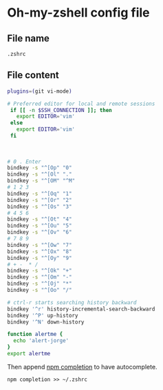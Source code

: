 
# Oh-my-zshell config file

## File name
`.zshrc`


## File content

```sh
plugins=(git vi-mode)

# Preferred editor for local and remote sessions
 if [[ -n $SSH_CONNECTION ]]; then
   export EDITOR='vim'
 else
   export EDITOR='vim'
 fi
 
 
 
# 0 . Enter
bindkey -s "^[Op" "0"
bindkey -s "^[Ol" "."
bindkey -s "^[OM" "^M"
# 1 2 3
bindkey -s "^[Oq" "1"
bindkey -s "^[Or" "2"
bindkey -s "^[Os" "3"
# 4 5 6
bindkey -s "^[Ot" "4"
bindkey -s "^[Ou" "5"
bindkey -s "^[Ov" "6"
# 7 8 9
bindkey -s "^[Ow" "7"
bindkey -s "^[Ox" "8"
bindkey -s "^[Oy" "9"
# + -  * /
bindkey -s "^[Ok" "+"
bindkey -s "^[Om" "-"
bindkey -s "^[Oj" "*"
bindkey -s "^[Oo" "/"

# ctrl-r starts searching history backward
bindkey '^r' history-incremental-search-backward
bindkey '^P' up-history
bindkey '^N' down-history

function alertme {
  echo 'alert-jorge'
}
export alertme
```

Then append [npm completion](https://docs.npmjs.com/cli/completion) to have autocomplete.

```
npm completion >> ~/.zshrc
```